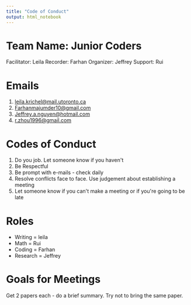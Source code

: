 ```yaml
---
title: "Code of Conduct"
output: html_notebook
---
```



# Team Name: Junior Coders

Facilitator: Leila
Recorder: Farhan
Organizer: Jeffrey
Support: Rui

# Emails

1) leila.krichel@mail.utoronto.ca
2) Farhanmajumder10@gmail.com 
3) Jeffrey.a.nguyen@hotmail.com
4) r.zhou1996@gmail.com

# Codes of Conduct

1) Do you job. Let someone know if you haven't 
2) Be Respectful
3) Be prompt with e-mails - check daily
4) Resolve conflicts face to face.  Use judgement about establishing a meeting
5) Let someone know if you can't make a meeting or if you're going to be late

# Roles

- Writing = leila
- Math = Rui
- Coding = Farhan
- Research = Jeffrey

# Goals for Meetings

Get 2 papers each - do a brief summary.  Try not to bring the same paper.
